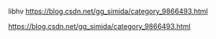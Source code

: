 
libhv
https://blog.csdn.net/gg_simida/category_9866493.html

https://blog.csdn.net/gg_simida/category_9866493.html

